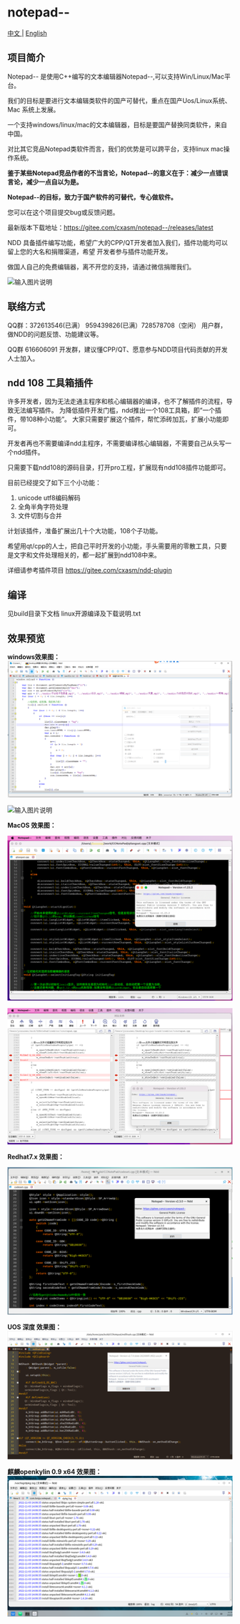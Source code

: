 # notepad--

[中文 ](README.md) | [English](README_EN.md)

## 项目简介

Notepad-- 是使用C++编写的文本编辑器Notepad--,可以支持Win/Linux/Mac平台。

我们的目标是要进行文本编辑类软件的国产可替代，重点在国产Uos/Linux系统、Mac 系统上发展。

一个支持windows/linux/mac的文本编辑器，目标是要国产替换同类软件，来自中国。

对比其它竞品Notepad类软件而言，我们的优势是可以跨平台，支持linux mac操作系统。

 **鉴于某些Notepad竞品作者的不当言论，Notepad--的意义在于：减少一点错误言论，减少一点自以为是。** 

 **Notepad--的目标，致力于国产软件的可替代，专心做软件。**

您可以在这个项目提交bug或反馈问题。

最新版本下载地址：https://gitee.com/cxasm/notepad--/releases/latest

NDD 具备插件编写功能，希望广大的CPP/QT开发者加入我们，插件功能均可以留上您的大名和捐赠渠道，希望
开发者参与插件功能开发。

做国人自己的免费编辑器，离不开您的支持，请通过微信捐赠我们。

![输入图片说明](6688.png)

## 联络方式

QQ群：372613546(已满） 959439826(已满）728578708（空闲） 用户群，做NDD的问题反馈、功能建议等。

QQ群 616606091 开发群，建议懂CPP/QT、愿意参与NDD项目代码贡献的开发人士加入。

## ndd 108 工具箱插件
许多开发者，因为无法走通主程序和核心编辑器的编译，也不了解插件的流程，导致无法编写插件。 为降低插件开发门槛，ndd推出一个108工具箱，即“一个插件，带108种小功能”。 大家只需要扩展这个插件，帮忙添砖加瓦，扩展小功能即可。

开发者再也不需要编译ndd主程序，不需要编译核心编辑器，不需要自己从头写一个ndd插件。

只需要下载ndd108的源码目录，打开pro工程，扩展现有ndd108插件功能即可。 

目前已经提交了如下三个小功能：

1. unicode utf8编码解码
1. 全角半角字符处理
1. 文件切割与合并

计划该插件，准备扩展出几十个大功能，108个子功能。

希望用qt/cpp的人士，把自己平时开发的小功能，手头需要用的零散工具，只要是文字和文件处理相关的，都一起扩展到ndd108中来。

详细请参考插件项目 https://gitee.com/cxasm/ndd-plugin 

## 编译
见build目录下文档 linux开源编译及下载说明.txt

## 效果预览

 **windows效果图：** 
![输入图片说明](png/0803.png)

![输入图片说明](png/6.png)

 **MacOS 效果图：** 

![Mac系统运行图](png/%E6%88%AA%E5%B1%8F2023-02-26%2011.41.20.png)

![Mac系统文件对比图](png/%E6%88%AA%E5%B1%8F2023-02-26%2011.45.48.png)

 **Redhat7.x 效果图：** 

![输入图片说明](png/10.png.png)

 **UOS 深度 效果图：** 
![输入图片说明](png/0809.png)

 **麒麟openkylin 0.9 x64 效果图：** 
![目前支持还不够，待完善](png/openkylin.png)